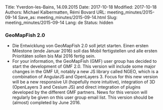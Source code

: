 Title: Yverdon-les-Bains, 14.09.2015
Date: 2017-10-18
Modified: 2017-10-18
Authors: Michael Kalbermatten, Rémi Bovard
URL: meeting_minutes/2015-09-14
Save_as: meeting_minutes/2015-09-14.html
Slug: meeting_minutes/2015-09-14
Lang: de
Status: hidden

### GeoMapFish 2.0

* Die Entwicklung von GeoMapFish 2.0 soll jetzt starten. Einen ersten Milestone (ende Januar 2016) soll das Mobil fertigstellen und alle ersten Prioritäten sollen bis Mai 2016 fertig sein.
* For your information, the GeoMapFish (GMF) user group has decided to start the development of GMF 2.0. This version will include some major changes in the GMF UI, notably a new JS library called NGEO, which is a combination of AngularJS and OpenLayers 3. Focus for this new version will be a new responsive UI (hopefully more intuitive), integration of 3D (OpenLayers 3 and Cesium JS) and direct integration of plugins developed by the different GMF partners. News for this version will regularly be given on this user group email list. This version should be (almost) completed by June 2016.
